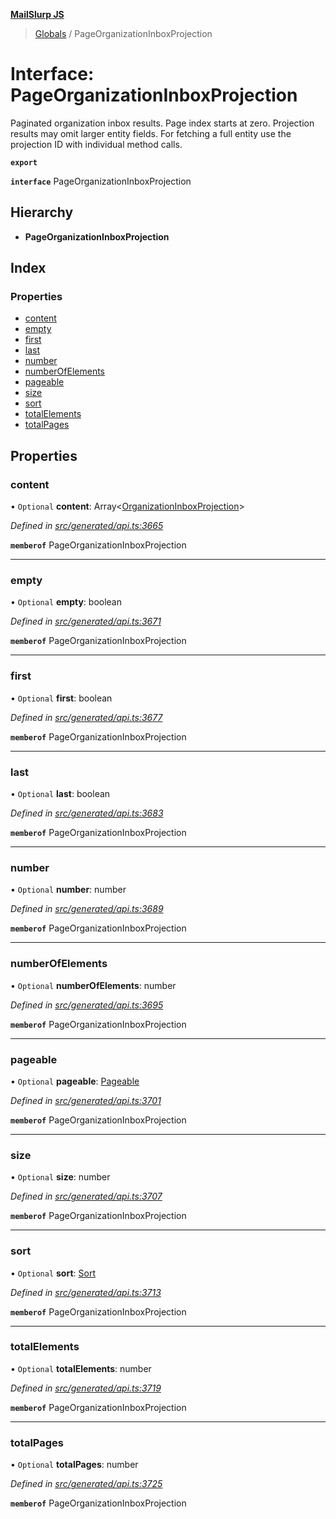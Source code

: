 **[MailSlurp JS](../README.md)**

> [Globals](../README.md) / PageOrganizationInboxProjection

# Interface: PageOrganizationInboxProjection

Paginated organization inbox results. Page index starts at zero. Projection results may omit larger entity fields. For fetching a full entity use the projection ID with individual method calls.

**`export`** 

**`interface`** PageOrganizationInboxProjection

## Hierarchy

* **PageOrganizationInboxProjection**

## Index

### Properties

* [content](pageorganizationinboxprojection.md#content)
* [empty](pageorganizationinboxprojection.md#empty)
* [first](pageorganizationinboxprojection.md#first)
* [last](pageorganizationinboxprojection.md#last)
* [number](pageorganizationinboxprojection.md#number)
* [numberOfElements](pageorganizationinboxprojection.md#numberofelements)
* [pageable](pageorganizationinboxprojection.md#pageable)
* [size](pageorganizationinboxprojection.md#size)
* [sort](pageorganizationinboxprojection.md#sort)
* [totalElements](pageorganizationinboxprojection.md#totalelements)
* [totalPages](pageorganizationinboxprojection.md#totalpages)

## Properties

### content

• `Optional` **content**: Array\<[OrganizationInboxProjection](../modules/organizationinboxprojection.md)>

*Defined in [src/generated/api.ts:3665](https://github.com/mailslurp/mailslurp-client/blob/e4d4355/src/generated/api.ts#L3665)*

**`memberof`** PageOrganizationInboxProjection

___

### empty

• `Optional` **empty**: boolean

*Defined in [src/generated/api.ts:3671](https://github.com/mailslurp/mailslurp-client/blob/e4d4355/src/generated/api.ts#L3671)*

**`memberof`** PageOrganizationInboxProjection

___

### first

• `Optional` **first**: boolean

*Defined in [src/generated/api.ts:3677](https://github.com/mailslurp/mailslurp-client/blob/e4d4355/src/generated/api.ts#L3677)*

**`memberof`** PageOrganizationInboxProjection

___

### last

• `Optional` **last**: boolean

*Defined in [src/generated/api.ts:3683](https://github.com/mailslurp/mailslurp-client/blob/e4d4355/src/generated/api.ts#L3683)*

**`memberof`** PageOrganizationInboxProjection

___

### number

• `Optional` **number**: number

*Defined in [src/generated/api.ts:3689](https://github.com/mailslurp/mailslurp-client/blob/e4d4355/src/generated/api.ts#L3689)*

**`memberof`** PageOrganizationInboxProjection

___

### numberOfElements

• `Optional` **numberOfElements**: number

*Defined in [src/generated/api.ts:3695](https://github.com/mailslurp/mailslurp-client/blob/e4d4355/src/generated/api.ts#L3695)*

**`memberof`** PageOrganizationInboxProjection

___

### pageable

• `Optional` **pageable**: [Pageable](pageable.md)

*Defined in [src/generated/api.ts:3701](https://github.com/mailslurp/mailslurp-client/blob/e4d4355/src/generated/api.ts#L3701)*

**`memberof`** PageOrganizationInboxProjection

___

### size

• `Optional` **size**: number

*Defined in [src/generated/api.ts:3707](https://github.com/mailslurp/mailslurp-client/blob/e4d4355/src/generated/api.ts#L3707)*

**`memberof`** PageOrganizationInboxProjection

___

### sort

• `Optional` **sort**: [Sort](sort.md)

*Defined in [src/generated/api.ts:3713](https://github.com/mailslurp/mailslurp-client/blob/e4d4355/src/generated/api.ts#L3713)*

**`memberof`** PageOrganizationInboxProjection

___

### totalElements

• `Optional` **totalElements**: number

*Defined in [src/generated/api.ts:3719](https://github.com/mailslurp/mailslurp-client/blob/e4d4355/src/generated/api.ts#L3719)*

**`memberof`** PageOrganizationInboxProjection

___

### totalPages

• `Optional` **totalPages**: number

*Defined in [src/generated/api.ts:3725](https://github.com/mailslurp/mailslurp-client/blob/e4d4355/src/generated/api.ts#L3725)*

**`memberof`** PageOrganizationInboxProjection
